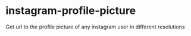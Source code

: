 # instagram-profile-picture
Get url to the profile picture of any instagram user in different resolutions
